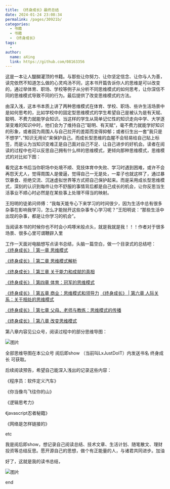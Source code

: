 ```yaml
---
title: 《终身成长》最终总结
date: 2024-01-24 23:08:34
permalink: /pages/30921b/
categories:
  - 书籍
  - 书籍
  - 《终身成长》
tags:
  - 
author: 
  name: aXing
  link: https://github.com/08163356
---
```



这是一本让人醍醐灌顶的书籍。与那些让你努力、让你坚定信念、让你与人为善，读完依然不知道怎么做的心灵鸡汤不同，这本书开篇告诉你人的思维是可以改变的，通过举体育、职场、学校等例子从分析不同思维模式的如何思考，让你深信不同的思维模式导致不同的行为。最后提供了改变思维模式的方法。



由深入浅，这本书本质上讲了两种思维模式在体育、学校、职场、些许生活场景中是如何思考的，比如学校中的固定型思维模式的学生希望自己是被认为是有天赋、聪明、不费力就能学会知识。当这样的学生从简单记忆性的知识走向中学、大学逐渐变难的知识中时，他们会为了维持自己”聪明、有天赋“，毫不费力就能学好知识的形象，或者因为周围人与自己拉开的差距而变得抑郁；或者衍生出一套”我只是不想学“、”知识无用论“来保护自己。而成长型思维的血腥不会轻易给自己贴上标签，而是认为当知识变难正是自己面对自己不足、让自己进步的好机会。读者在阅读的过程中也可以反思自己拥有什么样的思维模式，更倾向那种思维模式，思维模式的对比如下图：




看完这本书后当你职场中处境不顺、竞技体育中失败、学习时遇到困难，或许不会再怨天尤人，觉得周围人是傻逼，觉得自己一无是处，一辈子也就这样了，通过暴饮暴食、拒绝交流、沉迷虚拟世界等方式把自己保护起来。而是采用成长型思维模式，深刻的认识到每件让你不舒服的事情背后都是自己成长的机会，让你反思当生活事业不顺心时必然是在某些事上处理不得当的映射。

王阳明的徒弟问师傅：“我每天能专心下来学习的时间很少，因为生活中总有很多杂事在影响我学习，怎么才能抛开这些杂事专心学习呢？”王阳明说：“那些生活中出现的杂事，都是让你学习的机会”。

<!-- more -->
当阅读本书的时候你也不时会小鸡啄米般点头，就是我就是我！！！作者对于很多场景、很多心里可谓鞭辟入里





工作一天面对电脑想写点读书总结，头脑一篇空白，做一个目录式的总结吧：
[《终身成长》 | 第一章 思维模式](http://mp.weixin.qq.com/s?__biz=Mzg3NTIyNDg3Mg==&mid=2247483735&idx=1&sn=2123873f58aaf65ed61fe23fe5c01100&chksm=cec58b10f9b20206b6089f02d9b6263d399ef8917afe85c5e41dba8fdd77b6c6ef292ecc1363&scene=21#wechat_redirect)

[《终身成长》 | 第二章 思维模式解析](http://mp.weixin.qq.com/s?__biz=Mzg3NTIyNDg3Mg==&mid=2247483745&idx=1&sn=a12267c305cf459b12ce7faa43719d3d&chksm=cec58b26f9b20230bd57cd80fef8e5433595554d89f68dc6b0359f13acdaf4d26fa638f2ad70&scene=21#wechat_redirect)

[《终身成长》 | 第三章 关于能力和成就的真相](http://mp.weixin.qq.com/s?__biz=Mzg3NTIyNDg3Mg==&mid=2247483763&idx=1&sn=336a0d9ae4e191414c6b9934a0b21f07&chksm=cec58b34f9b20222d8f839fb23410e7cfbebb8ddb466a928c170448c6af4c3f1eafb26b02fb8&scene=21#wechat_redirect)

[《终身成长》 | 第四章 体育：冠军的思维模式](http://mp.weixin.qq.com/s?__biz=Mzg3NTIyNDg3Mg==&mid=2247483776&idx=1&sn=612b8dd4a6b312dbc9d6e96fe6d5b91c&chksm=cec58bc7f9b202d1a4059ecacf2c07fc4f789d6bb99ec4c098d059f4226f648eadbed2b3662c&scene=21#wechat_redirect)

[《终身成长》 | 第五章 商业：思维模式和领导力](http://mp.weixin.qq.com/s?__biz=Mzg3NTIyNDg3Mg==&mid=2247483787&idx=1&sn=e14ec62ce7dcfcf8393757d76ba741a8&chksm=cec58bccf9b202da3727e7528aa429e09bdfa7625e5c0a0886e687f697be52bf0e24cb400d2c&scene=21#wechat_redirect)
[《终身成长》 | 第六章 人际关系：关于相处的思维模式](http://mp.weixin.qq.com/s?__biz=Mzg3NTIyNDg3Mg==&mid=2247483805&idx=1&sn=2c5b8690e2690c8f968f3d74436ca6e0&chksm=cec58bdaf9b202cc46663e8bba8d6e486df37a20c6c796a98b2b634f7d3194f5e249c8ff9496&scene=21#wechat_redirect)

[《终身成长》 | 第七章  父母、老师与教练：思维模式的传播](http://mp.weixin.qq.com/s?__biz=Mzg3NTIyNDg3Mg==&mid=2247483819&idx=1&sn=a3b6d9ad0b98047e4236859754aa34b6&chksm=cec58becf9b202fadec66087decff82d15e1b84ac96e7170f11d15b46b9f92292a85dd622d8a&scene=21#wechat_redirect)

[《终身成长》 | 第八章 改变思维模式](http://mp.weixin.qq.com/s?__biz=Mzg3NTIyNDg3Mg==&mid=2247483842&idx=1&sn=5154d33fc21cfac51d8df6723171fb78&chksm=cec58b85f9b20293920c5a96819321f0aa5e67d10342b13ed107551322c7ed132e24e45d6b19#rd)



第八章内容见公众号，阅读过程中的部分思维导图：

![图片](https://mmbiz.qpic.cn/mmbiz_png/n6oeVFicGgniaiaWCqsufBTgNscGICl6AhgiaUciaamQkXoJRWiaYfr0o1Raadw6xnibCc3PYcxw4II8XnBT0CQ5iboecg/640?wx_fmt=png)



全部思维导图在本公众号  阅后即show   （当前叫LxJustDoIT）内发送书名 终身成长 可获取。





后续阅读预告，希望自己能深入浅出的记录这些内容：

《程序员：软件定义汽车》

《你当像鸟飞往你的山》

《逻辑思考力》

《javascript忍者秘籍》

《网络是怎样链接的》

etc



我是阅后即show，想记录自己阅读总结、技术文章、生活计划、随笔散文、理财投资等总结反思。愿开源自己的思想，做个有正能量的人，与诸君共同进步。加油



好了，这就是我的读书总结，

![图片](https://mmbiz.qpic.cn/mmbiz_jpg/n6oeVFicGgniaiaWCqsufBTgNscGICl6AhgAUPkq4HBsFN9c4Nic9hg86In5miatVXWs9hLYy9Oib5ibrJPic2RQoUibt5w/640?wx_fmt=jpeg)

end